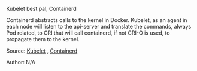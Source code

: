 Kubelet best pal, Containerd

Containerd abstracts calls to the kernel in Docker.  Kubelet, as an agent in each node will listen to the api-server and translate the commands, always Pod related, to CRI that will call containerd, if not CRI-O is used, to propagate them to the kernel.

Source:
    [Kubelet](https://kubernetes.io/docs/reference/command-line-tools-reference/kubelet/)
    , [Containerd](https://www.docker.com/blog/what-is-containerd-runtime/)

Author: N/A